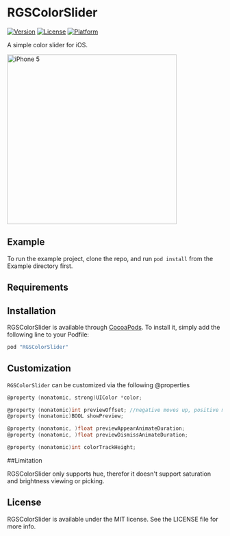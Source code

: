 # RGSColorSlider

[![Version](https://img.shields.io/cocoapods/v/RGSColorSlider.svg?style=flat)](http://cocoapods.org/pods/RGSColorSlider)
[![License](https://img.shields.io/cocoapods/l/RGSColorSlider.svg?style=flat)](http://cocoapods.org/pods/RGSColorSlider)
[![Platform](https://img.shields.io/cocoapods/p/RGSColorSlider.svg?style=flat)](http://cocoapods.org/pods/RGSColorSlider)

A simple color slider for iOS.

<img src="https://github.com/RGSSoftware/RGSColorSlider/blob/master/screenshots/screenshot.gif" alt="iPhone 5" width="396" />

## Example

To run the example project, clone the repo, and run `pod install` from the Example directory first.

## Requirements

## Installation

RGSColorSlider is available through [CocoaPods](http://cocoapods.org). To install
it, simply add the following line to your Podfile:

```ruby
pod "RGSColorSlider"
```
## Customization

`RGSColorSlider` can be customized via the following @properties

```objective-c
@property (nonatomic, strong)UIColor *color;

@property (nonatomic)int previewOffset; //negative moves up, positive moves down
@property (nonatomic)BOOL showPreview;

@property (nonatomic, )float previewAppearAnimateDuration;
@property (nonatomic, )float previewDismissAnimateDuration;

@property (nonatomic)int colorTrackHeight;
```

##Limitation

RGSColorSlider only supports hue, therefor it doesn't support saturation and brightness viewing or picking.

## License

RGSColorSlider is available under the MIT license. See the LICENSE file for more info.
